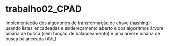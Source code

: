 # trabalho02_CPAD

Implementação dos algoritmos de transformação de chave (hashing) usando listas encadeadas e endereçamento aberto e dos algoritmos árvore 
binária de busca (sem função de balanceamento) e uma árvore binária de busca balanceada (AVL).
